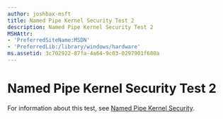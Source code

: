 ```yaml
---
author: joshbax-msft
title: Named Pipe Kernel Security Test 2
description: Named Pipe Kernel Security Test 2
MSHAttr:
- 'PreferredSiteName:MSDN'
- 'PreferredLib:/library/windows/hardware'
ms.assetid: 3c702922-87fa-4a64-9c03-0297901f680a
---
```


# Named Pipe Kernel Security Test 2


For information about this test, see [Named Pipe Kernel Security](named-pipe-kernel-security097e27fe-f9c5-4065-af32-a11c104c3012.md).

 

 







